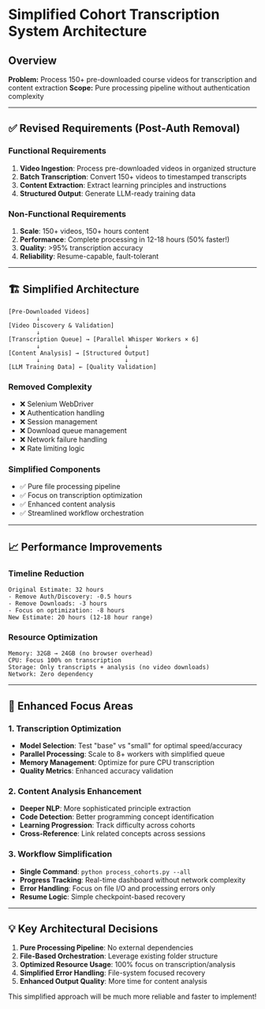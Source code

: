 # Simplified Cohort Transcription System Architecture

## Overview
**Problem:** Process 150+ pre-downloaded course videos for transcription and content extraction
**Scope:** Pure processing pipeline without authentication complexity

---

## ✅ **Revised Requirements (Post-Auth Removal)**

### **Functional Requirements**
1. **Video Ingestion**: Process pre-downloaded videos in organized structure
2. **Batch Transcription**: Convert 150+ videos to timestamped transcripts
3. **Content Extraction**: Extract learning principles and instructions
4. **Structured Output**: Generate LLM-ready training data

### **Non-Functional Requirements**  
1. **Scale**: 150+ videos, 150+ hours content
2. **Performance**: Complete processing in 12-18 hours (50% faster!)
3. **Quality**: >95% transcription accuracy
4. **Reliability**: Resume-capable, fault-tolerant

---

## 🏗️ **Simplified Architecture**

```
[Pre-Downloaded Videos] 
        ↓
[Video Discovery & Validation]
        ↓
[Transcription Queue] → [Parallel Whisper Workers × 6]
        ↓                        ↓
[Content Analysis] → [Structured Output]
        ↓                        ↓
[LLM Training Data] ← [Quality Validation]
```

### **Removed Complexity**
- ❌ Selenium WebDriver
- ❌ Authentication handling
- ❌ Session management
- ❌ Download queue management
- ❌ Network failure handling
- ❌ Rate limiting logic

### **Simplified Components**
- ✅ Pure file processing pipeline
- ✅ Focus on transcription optimization
- ✅ Enhanced content analysis
- ✅ Streamlined workflow orchestration

---

## 📈 **Performance Improvements**

### **Timeline Reduction**
```
Original Estimate: 32 hours
- Remove Auth/Discovery: -0.5 hours
- Remove Downloads: -3 hours  
- Focus on optimization: -8 hours
New Estimate: 20 hours (12-18 hour range)
```

### **Resource Optimization**
```
Memory: 32GB → 24GB (no browser overhead)
CPU: Focus 100% on transcription
Storage: Only transcripts + analysis (no video downloads)
Network: Zero dependency
```

---

## 🚀 **Enhanced Focus Areas**

### **1. Transcription Optimization**
- **Model Selection**: Test "base" vs "small" for optimal speed/accuracy
- **Parallel Processing**: Scale to 8+ workers with simplified queue
- **Memory Management**: Optimize for pure CPU transcription
- **Quality Metrics**: Enhanced accuracy validation

### **2. Content Analysis Enhancement**  
- **Deeper NLP**: More sophisticated principle extraction
- **Code Detection**: Better programming concept identification
- **Learning Progression**: Track difficulty across cohorts
- **Cross-Reference**: Link related concepts across sessions

### **3. Workflow Simplification**
- **Single Command**: `python process_cohorts.py --all`
- **Progress Tracking**: Real-time dashboard without network complexity
- **Error Handling**: Focus on file I/O and processing errors only
- **Resume Logic**: Simple checkpoint-based recovery

---

## 💡 **Key Architectural Decisions**

1. **Pure Processing Pipeline**: No external dependencies
2. **File-Based Orchestration**: Leverage existing folder structure
3. **Optimized Resource Usage**: 100% focus on transcription/analysis
4. **Simplified Error Handling**: File-system focused recovery
5. **Enhanced Output Quality**: More time for content analysis

This simplified approach will be much more reliable and faster to implement!

